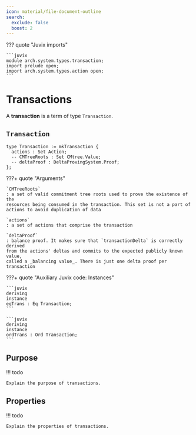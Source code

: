 ```yaml
---
icon: material/file-document-outline
search:
  exclude: false
  boost: 2
---
```


??? quote "Juvix imports"

    ```juvix
    module arch.system.types.transaction;
    import prelude open;
    import arch.system.types.action open;
    ```

# Transactions

A **transaction** is a term of type `Transaction`.

## `Transaction`

```juvix
type Transaction := mkTransaction {
  actions : Set Action;
  -- CMTreeRoots : Set CMtree.Value;
  -- deltaProof : DeltaProvingSystem.Proof;
};
```

???+ quote "Arguments"

    `CMTreeRoots`
    : a set of valid commitment tree roots used to prove the existence of the
    resources being consumed in the transaction. This set is not a part of
    actions to avoid duplication of data

    `actions`
    : a set of actions that comprise the transaction

    `deltaProof`
    : balance proof. It makes sure that `transactionDelta` is correctly derived
    from the actions' deltas and commits to the expected publicly known value,
    called a _balancing value_. There is just one delta proof per transaction

???+ quote "Auxiliary Juvix code: Instances"

    ```juvix
    deriving 
    instance 
    eqTrans : Eq Transaction;
    ```

    ```juvix
    deriving 
    instance 
    ordTrans : Ord Transaction;
    ```

## Purpose

!!! todo

    Explain the purpose of transactions.

## Properties

!!! todo

    Explain the properties of transactions.

<!--

## Interface

2. `compose(Transaction, Transaction) -> Transaction`
3. `verify(Transaction) -> Bool`
4. `delta(Transaction) -> DeltaHash`

## `create`
Given a set of roots and a set of actions, a transaction is formed as follows:

1. `tx.CMTreeRoots = CMTreeRoots`
2. `tx.actions = actions`
3. `tx.transactionDelta = sum(action.Delta() for action in actions)`
4. `tx.deltaProof = DeltaProvingSystem(deltaProvingKey, deltaInstance, deltaWitness)`


## `compose`

Having two transactions `tx1` and `tx2`, their composition `compose(tx1, tx2)` is defined as a transaction `tx`, where:

1. `tx.CMTreeRoots = Set.union(tx1.CMTreeRoots, tx2.CMTreeRoots)`
2. `tx.actions = Set.union(tx1.actions, tx2.actions)`
3. `tx.deltaProof = DeltaProvingSystem.aggregate(tx1.deltaProof, tx2.deltaProof)`
4. `tx.transactionDelta = tx1.transactionDelta + tx2.transactionDelta`

!!! note
    When composing transactions, action sets are simply united without composing the actions themselves. For example, composing a transaction with two actions and another transaction with three actions will result in a transaction with five actions.

## `verify`

A transaction is considered _valid_ if the following statements hold:

Checks that do not require access to global structures:

1. all actions in the transaction are valid, as defined per [[Action#`verify` | action validity rules]]
1. actions partition the state change induced by the transaction:
  1. there is no resource created more than once across actions
  2. there is no resource consumed more than once across actions
3. `deltaProof` is valid

Checks that require access to global `CMTree` and `NullifierSet`:

1. each created resource wasn't created in prior transactions
2. each consumed resource wasn't consumed in prior transactions

A transaction is *executable* if it is valid and `transactionDelta` commits to
the expected balancing value.

## `delta`

Transaction delta is a hash of _transaction balance_ - the total quantity change
per resource kind induced by the transaction. It isn't computed from the
transaction balance directly by applying a hash function to it, but rather by
using the homomoprhic properties of `deltaHash`: adding action deltas together
results in transaction delta.

-->